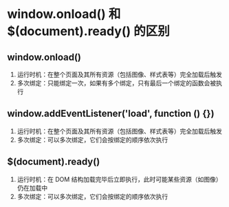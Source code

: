 # window.onload() 和$(document).ready() 的区别

## window.onload()

1. 运行时机：在整个页面及其所有资源（包括图像、样式表等）完全加载后触发
2. 多次绑定：只能绑定一次，如果有多个绑定，只有最后一个绑定的函数会被执行

## window.addEventListener('load', function () {})

1. 运行时机：在整个页面及其所有资源（包括图像、样式表等）完全加载后触发
2. 多次绑定：可以多次绑定，它们会按绑定的顺序依次执行

## $(document).ready() 

1. 运行时机：在 DOM 结构加载完毕后立即执行，此时可能某些资源（如图像）仍在加载中
2. 多次绑定：可以多次绑定，它们会按绑定的顺序依次执行
